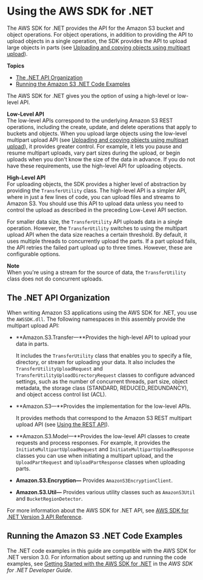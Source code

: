 # Using the AWS SDK for \.NET<a name="UsingTheMPDotNetAPI"></a>

The AWS SDK for \.NET provides the API for the Amazon S3 bucket and object operations\. For object operations, in addition to providing the API to upload objects in a single operation, the SDK provides the API to upload large objects in parts \(see [Uploading and copying objects using multipart upload](mpuoverview.md)\)\. 

**Topics**
+ [The \.NET API Organization](#DotNetAPIOrg)
+ [Running the Amazon S3 \.NET Code Examples](#TestingDotNetApiSamples)

The AWS SDK for \.NET gives you the option of using a high\-level or low\-level API\. 

**Low\-Level API**  
The low\-level APIs correspond to the underlying Amazon S3 REST operations, including the create, update, and delete operations that apply to buckets and objects\. When you upload large objects using the low\-level multipart upload API \(see [Uploading and copying objects using multipart upload](mpuoverview.md)\), it provides greater control\. For example, it lets you pause and resume multipart uploads, vary part sizes during the upload, or begin uploads when you don't know the size of the data in advance\. If you do not have these requirements, use the high\-level API for uploading objects\.

**High\-Level API**  
For uploading objects, the SDK provides a higher level of abstraction by providing the `TransferUtility` class\. The high\-level API is a simpler API, where in just a few lines of code, you can upload files and streams to Amazon S3\. You should use this API to upload data unless you need to control the upload as described in the preceding Low\-Level API section\.

For smaller data size, the `TransferUtility` API uploads data in a single operation\. However, the `TransferUtility` switches to using the multipart upload API when the data size reaches a certain threshold\. By default, it uses multiple threads to concurrently upload the parts\. If a part upload fails, the API retries the failed part upload up to three times\. However, these are configurable options\. 

**Note**  
When you're using a stream for the source of data, the `TransferUtility` class does not do concurrent uploads\.

## The \.NET API Organization<a name="DotNetAPIOrg"></a>

When writing Amazon S3 applications using the AWS SDK for \.NET, you use the `AWSSDK.dll`\. The following namespaces in this assembly provide the multipart upload API:
+ **Amazon\.S3\.Transfer—**Provides the high\-level API to upload your data in parts\. 

  It includes the `TransferUtility` class that enables you to specify a file, directory, or stream for uploading your data\. It also includes the `TransferUtilityUploadRequest` and `TransferUtilityUploadDirectoryRequest` classes to configure advanced settings, such as the number of concurrent threads, part size, object metadata, the storage class \(STANDARD, REDUCED\_REDUNDANCY\), and object access control list \(ACL\)\.
+ **Amazon\.S3—**Provides the implementation for the low\-level APIs\. 

  It provides methods that correspond to the Amazon S3 REST multipart upload API \(see [Using the REST API](mpu-upload-object.md#UsingRESTAPImpUpload)\)\.
+ **Amazon\.S3\.Model—**Provides the low\-level API classes to create requests and process responses\. For example, it provides the `InitiateMultipartUploadRequest` and `InitiateMultipartUploadResponse` classes you can use when initiating a multipart upload, and the `UploadPartRequest` and `UploadPartResponse` classes when uploading parts\. 
+ **Amazon\.S3\.Encryption—** Provides `AmazonS3EncryptionClient`\.
+ **Amazon\.S3\.Util—** Provides various utility classes such as `AmazonS3Util` and `BucketRegionDetector`\.

For more information about the AWS SDK for \.NET API, see [AWS SDK for \.NET Version 3 API Reference](https://docs.aws.amazon.com/sdkfornet/v3/apidocs/Index.html)\. 

## Running the Amazon S3 \.NET Code Examples<a name="TestingDotNetApiSamples"></a>

The \.NET code examples in this guide are compatible with the AWS SDK for \.NET version 3\.0\. For information about setting up and running the code examples, see [Getting Started with the AWS SDK for \.NET](https://docs.aws.amazon.com/sdk-for-net/v3/developer-guide/net-dg-setup.html) in the *AWS SDK for \.NET Developer Guide*\. 